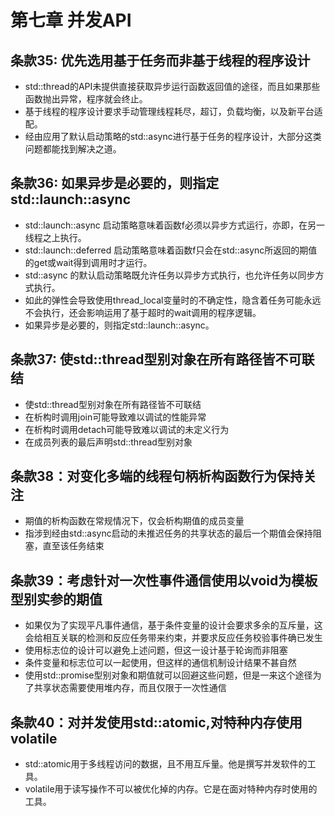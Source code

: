 # 第七章 并发API
## 条款35: 优先选用基于任务而非基于线程的程序设计
- std::thread的API未提供直接获取异步运行函数返回值的途径，而且如果那些函数抛出异常，程序就会终止。
- 基于线程的程序设计要求手动管理线程耗尽，超订，负载均衡，以及新平台适配。
- 经由应用了默认启动策略的std::async进行基于任务的程序设计，大部分这类问题都能找到解决之道。

## 条款36: 如果异步是必要的，则指定std::launch::async
- std::launch::async 启动策略意味着函数f必须以异步方式运行，亦即，在另一线程之上执行。
- std::launch::deferred 启动策略意味着函数f只会在std::async所返回的期值的get或wait得到调用时才运行。
- std::async 的默认启动策略既允许任务以异步方式执行，也允许任务以同步方式执行。
- 如此的弹性会导致使用thread_local变量时的不确定性，隐含着任务可能永远不会执行，还会影响运用了基于超时的wait调用的程序逻辑。
- 如果异步是必要的，则指定std::launch::async。

## 条款37: 使std::thread型别对象在所有路径皆不可联结
- 使std::thread型别对象在所有路径皆不可联结
- 在析构时调用join可能导致难以调试的性能异常
- 在析构时调用detach可能导致难以调试的未定义行为
- 在成员列表的最后声明std::thread型别对象

## 条款38：对变化多端的线程句柄析构函数行为保持关注
- 期值的析构函数在常规情况下，仅会析构期值的成员变量
- 指涉到经由std::async启动的未推迟任务的共享状态的最后一个期值会保持阻塞，直至该任务结束

## 条款39：考虑针对一次性事件通信使用以void为模板型别实参的期值
- 如果仅为了实现平凡事件通信，基于条件变量的设计会要求多余的互斥量，这会给相互关联的检测和反应任务带来约束，并要求反应任务校验事件确已发生
- 使用标志位的设计可以避免上述问题，但这一设计基于轮询而非阻塞
- 条件变量和标志位可以一起使用，但这样的通信机制设计结果不甚自然
- 使用std::promise型别对象和期值就可以回避这些问题，但是一来这个途径为了共享状态需要使用堆内存，而且仅限于一次性通信

## 条款40：对并发使用std::atomic,对特种内存使用volatile
- std::atomic用于多线程访问的数据，且不用互斥量。他是撰写并发软件的工具。
- volatile用于读写操作不可以被优化掉的内存。它是在面对特种内存时使用的工具。



